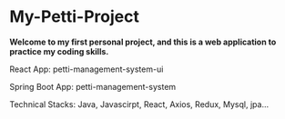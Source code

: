 # My-Petti-Project

**Welcome to my first personal project, and this is a web application to practice my coding skills.**

React App: petti-management-system-ui

Spring Boot App: petti-management-system

Technical Stacks: Java, Javascirpt, React, Axios, Redux, Mysql, jpa...